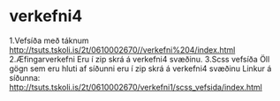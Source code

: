 # verkefni4
1.Vefsíða með táknum
http://tsuts.tskoli.is/2t/0610002670//verkefni%204/index.html
2.Æfingarverkefni
Eru í zip skrá á verkefni4 svæðinu.
3.Scss vefsíða
Öll gögn sem eru hluti af síðunni eru í zip skrá á verkefni4 svæðinu
Linkur á síðunna: http://tsuts.tskoli.is/2t/0610002670/verkefni1/scss_vefsida/index.html
